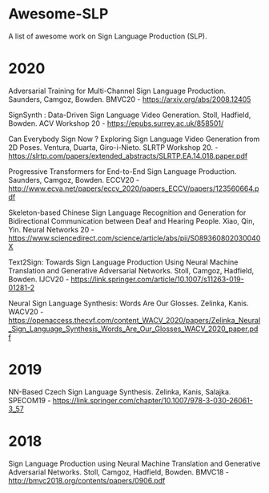 # Awesome-SLP
A list of awesome work on Sign Language Production (SLP). 

# 2020

Adversarial Training for Multi-Channel Sign Language Production. Saunders, Camgoz, Bowden. BMVC20 - https://arxiv.org/abs/2008.12405


SignSynth : Data-Driven Sign Language Video Generation. Stoll, Hadfield, Bowden. ACV Workshop 20 - https://epubs.surrey.ac.uk/858501/

Can Everybody Sign Now ? Exploring Sign Language Video Generation from 2D Poses. Ventura, Duarta, Giro-i-Nieto. SLRTP Workshop 20. -https://slrtp.com/papers/extended_abstracts/SLRTP.EA.14.018.paper.pdf


Progressive Transformers for End-to-End Sign Language Production. Saunders, Camgoz, Bowden. ECCV20 - http://www.ecva.net/papers/eccv_2020/papers_ECCV/papers/123560664.pdf


Skeleton-based Chinese Sign Language Recognition and Generation for Bidirectional Communication between Deaf and Hearing People. Xiao, Qin, Yin. Neural Networks 20 - https://www.sciencedirect.com/science/article/abs/pii/S089360802030040X

Text2Sign: Towards Sign Language Production Using Neural Machine Translation and Generative Adversarial Networks. Stoll, Camgoz, Hadfield, Bowden. IJCV20 - https://link.springer.com/article/10.1007/s11263-019-01281-2

Neural Sign Language Synthesis: Words Are Our Glosses. Zelinka, Kanis. WACV20 - https://openaccess.thecvf.com/content_WACV_2020/papers/Zelinka_Neural_Sign_Language_Synthesis_Words_Are_Our_Glosses_WACV_2020_paper.pdf


# 2019

NN-Based Czech Sign Language Synthesis. Zelinka, Kanis, Salajka. SPECOM19 - https://link.springer.com/chapter/10.1007/978-3-030-26061-3_57



# 2018

Sign Language Production using Neural Machine Translation and Generative Adversarial Networks. Stoll, Camgoz, Hadfield, Bowden. BMVC18 - http://bmvc2018.org/contents/papers/0906.pdf

